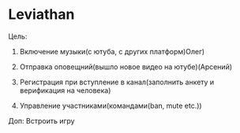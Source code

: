 # Leviathan

Цель: 
1. Включение музыки(с ютуба, с других платформ)Олег)



2. Отправка оповещний(вышло новое видео на ютубе)(Арсений)


3. Регистрация при вступление в канал(заполнить анкету и верификация на человека)

4. Управление участниками(командами(ban, mute etc.))

Доп: Встроить игру
